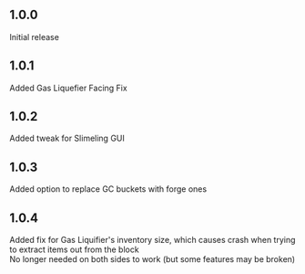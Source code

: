 ## 1.0.0
Initial release  
## 1.0.1
Added Gas Liquefier Facing Fix   
## 1.0.2
Added tweak for Slimeling GUI  
## 1.0.3
Added option to replace GC buckets with forge ones  
## 1.0.4
Added fix for Gas Liquifier's inventory size, which causes crash when trying to extract items out from the block  
No longer needed on both sides to work (but some features may be broken)  